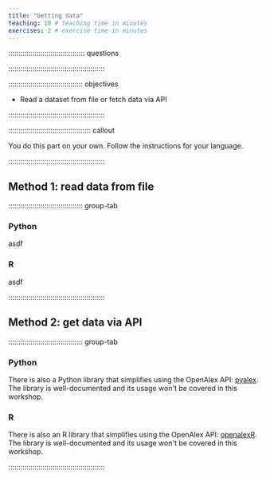 ```yaml
---
title: "Getting data"
teaching: 10 # teaching time in minutes
exercises: 2 # exercise time in minutes
---
```


:::::::::::::::::::::::::::::::::::::: questions 



::::::::::::::::::::::::::::::::::::::::::::::::

::::::::::::::::::::::::::::::::::::: objectives

- Read a dataset from file or fetch data via API

::::::::::::::::::::::::::::::::::::::::::::::::

::::::::::::::::::::::::::::::::::::::::: callout

You do this part on your own. Follow the instructions for your language.

::::::::::::::::::::::::::::::::::::::::::::::::

## Method 1: read data from file

::::::::::::::::::::::::::::::::::::: group-tab

### Python

asdf

### R

asdf

::::::::::::::::::::::::::::::::::::::::::::::::

## Method 2: get data via API

::::::::::::::::::::::::::::::::::::: group-tab

### Python

There is also a Python library that simplifies using the OpenAlex API:
[pyalex](https://github.com/J535D165/pyalex). The library is well-documented
and its usage won't be covered in this workshop.

### R


There is also an R library that simplifies using the OpenAlex API:
[openalexR](https://github.com/ropensci/openalexR). The library is well-documented
and its usage won't be covered in this workshop.

::::::::::::::::::::::::::::::::::::::::::::::::
